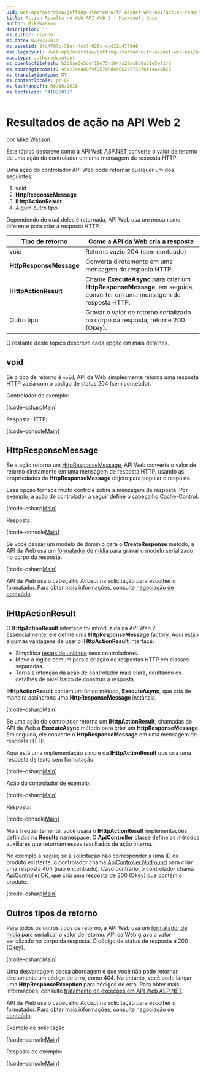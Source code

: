 ```yaml
---
uid: web-api/overview/getting-started-with-aspnet-web-api/action-results
title: Action Results no Web API Web 2 | Microsoft Docs
author: MikeWasson
description: ''
ms.author: riande
ms.date: 02/03/2014
ms.assetid: 2fc4797c-38ef-4cc7-926c-ca431c4739e8
msc.legacyurl: /web-api/overview/getting-started-with-aspnet-web-api/action-results
msc.type: authoredcontent
ms.openlocfilehash: b2b5ae5e5cef19e75a184aa28ac838a31e5ef1fd
ms.sourcegitcommit: 45ac74e400f9f2b7dbded66297730f6f14a4eb25
ms.translationtype: MT
ms.contentlocale: pt-BR
ms.lasthandoff: 08/16/2018
ms.locfileid: "41825017"
---
```

<a name="action-results-in-web-api-2"></a>Resultados de ação na API Web 2
====================
por [Mike Wasson](https://github.com/MikeWasson)

Este tópico descreve como a API Web ASP.NET converte o valor de retorno de uma ação do controlador em uma mensagem de resposta HTTP.

Uma ação do controlador API Web pode retornar qualquer um dos seguintes:

1. void
2. **HttpResponseMessage**
3. **IHttpActionResult**
4. Algum outro tipo

Dependendo de qual deles é retornada, API Web usa um mecanismo diferente para criar a resposta HTTP.

| Tipo de retorno | Como a API da Web cria a resposta |
| --- | --- |
| void | Retorna vazio 204 (sem conteúdo) |
| **HttpResponseMessage** | Converta diretamente em uma mensagem de resposta HTTP. |
| **IHttpActionResult** | Chame **ExecuteAsync** para criar um **HttpResponseMessage**, em seguida, converter em uma mensagem de resposta HTTP. |
| Outro tipo | Gravar o valor de retorno serializado no corpo da resposta; retorne 200 (Okey). |

O restante deste tópico descreve cada opção em mais detalhes.

## <a name="void"></a>void

Se o tipo de retorno é `void`, API da Web simplesmente retorna uma resposta HTTP vazia com o código de status 204 (sem conteúdo).

Controlador de exemplo:

[!code-csharp[Main](action-results/samples/sample1.cs)]

Resposta HTTP:

[!code-console[Main](action-results/samples/sample2.cmd)]

## <a name="httpresponsemessage"></a>HttpResponseMessage

Se a ação retorna um [HttpResponseMessage](https://msdn.microsoft.com/library/system.net.http.httpresponsemessage.aspx), API Web converte o valor de retorno diretamente em uma mensagem de resposta HTTP, usando as propriedades da **HttpResponseMessage** objeto para popular o resposta.

Essa opção fornece muito controle sobre a mensagem de resposta. Por exemplo, a ação de controlador a seguir define o cabeçalho Cache-Control.

[!code-csharp[Main](action-results/samples/sample3.cs)]

Resposta:

[!code-console[Main](action-results/samples/sample4.cmd?highlight=2)]

Se você passar um modelo de domínio para o **CreateResponse** método, a API da Web usa um [formatador de mídia](../formats-and-model-binding/media-formatters.md) para gravar o modelo serializado no corpo da resposta.

[!code-csharp[Main](action-results/samples/sample5.cs)]

API da Web usa o cabeçalho Accept na solicitação para escolher o formatador. Para obter mais informações, consulte [negociação de conteúdo](../formats-and-model-binding/content-negotiation.md).

## <a name="ihttpactionresult"></a>IHttpActionResult

O **IHttpActionResult** interface foi introduzida na API Web 2. Essencialmente, ele define uma **HttpResponseMessage** factory. Aqui estão algumas vantagens de usar o **IHttpActionResult** interface:

- Simplifica [testes de unidade](../testing-and-debugging/unit-testing-controllers-in-web-api.md) seus controladores.
- Move a lógica comum para a criação de respostas HTTP em classes separadas.
- Torna a intenção da ação de controlador mais clara, ocultando os detalhes de nível baixo de construir a resposta.

**IHttpActionResult** contém um único método, **ExecuteAsync**, que cria de maneira assíncrona uma **HttpResponseMessage** instância.

[!code-csharp[Main](action-results/samples/sample6.cs)]

Se uma ação do controlador retorna um **IHttpActionResult**, chamadas de API da Web a **ExecuteAsync** método para criar um **HttpResponseMessage**. Em seguida, ele converte o **HttpResponseMessage** em uma mensagem de resposta HTTP.

Aqui está uma implementação simple da **IHttpActionResult** que cria uma resposta de texto sem formatação:

[!code-csharp[Main](action-results/samples/sample7.cs)]

Ação do controlador de exemplo:

[!code-csharp[Main](action-results/samples/sample8.cs)]

Resposta:

[!code-console[Main](action-results/samples/sample9.cmd)]

Mais frequentemente, você usará o **IHttpActionResult** implementações definidas na **[Results](https://msdn.microsoft.com/library/system.web.http.results.aspx)** namespace. O **ApiController** classe define os métodos auxiliares que retornam esses resultados de ação interna.

No exemplo a seguir, se a solicitação não corresponder a uma ID de produto existente, o controlador chama [ApiController.NotFound](https://msdn.microsoft.com/library/system.web.http.apicontroller.notfound.aspx) para criar uma resposta 404 (não encontrado). Caso contrário, o controlador chama [ApiController.OK](https://msdn.microsoft.com/library/dn314591.aspx), que cria uma resposta de 200 (Okey) que contém o produto.

[!code-csharp[Main](action-results/samples/sample10.cs)]

## <a name="other-return-types"></a>Outros tipos de retorno

Para todos os outros tipos de retorno, a API Web usa um [formatador de mídia](../formats-and-model-binding/media-formatters.md) para serializar o valor de retorno. API da Web grava o valor serializado no corpo da resposta. O código de status de resposta é 200 (Okey).

[!code-csharp[Main](action-results/samples/sample11.cs)]

Uma desvantagem dessa abordagem é que você não pode retornar diretamente um código de erro, como 404. No entanto, você pode lançar uma **HttpResponseException** para códigos de erro. Para obter mais informações, consulte [tratamento de exceções em API Web ASP.NET](../error-handling/exception-handling.md).

API da Web usa o cabeçalho Accept na solicitação para escolher o formatador. Para obter mais informações, consulte [negociação de conteúdo](../formats-and-model-binding/content-negotiation.md).

Exemplo de solicitação

[!code-console[Main](action-results/samples/sample12.cmd)]

Resposta de exemplo:

[!code-console[Main](action-results/samples/sample13.cmd)]
